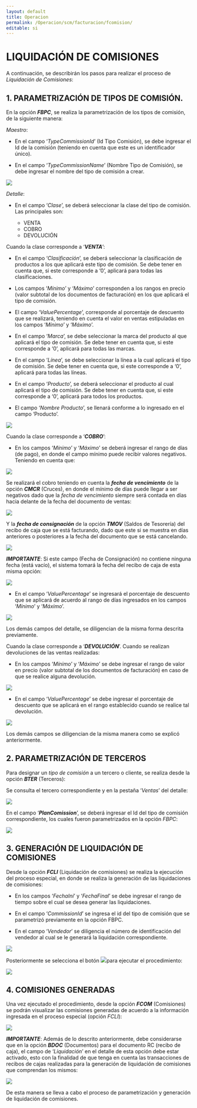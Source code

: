 ```yaml
---
layout: default
title: Operacion
permalink: /Operacion/scm/facturacion/fcomision/
editable: si
---
```


# LIQUIDACIÓN DE COMISIONES

A continuación, se describirán los pasos para realizar el proceso de _Liquidación de Comisiones_:


## 1.	PARAMETRIZACIÓN DE TIPOS DE COMISIÓN.

En la opción _**FBPC**_, se realiza la parametrización de los tipos de comisión, de la siguiente manera:

_Maestro_:

-	En el campo ‘_TypeCommissionId_’ (Id Tipo Comisión), se debe ingresar el Id de la comisión (teniendo en cuenta que este es un identificador único).

-	En el campo ‘_TypeCommissionName_’ (Nombre Tipo de Comisión), se debe ingresar el nombre del tipo de comisión a crear.

![](liqcomision1.png)

_Detalle_:

-	En el campo ‘_Clase_’, se deberá seleccionar la clase del tipo de comisión. Las principales son:

	- VENTA
	- COBRO
	- DEVOLUCIÓN


Cuando la clase corresponde a ‘_**VENTA**_’:

-	En el campo ‘_Clasificación_’, se deberá seleccionar la clasificación de productos a los que aplicará este tipo de comisión. Se debe tener en cuenta que, si este corresponde a ‘0’, aplicará para todas las clasificaciones.

-	Los campos ‘_Mínimo_’ y ‘_Máximo_’ corresponden a los rangos en precio (valor subtotal de los documentos de facturación) en los que aplicará el tipo de comisión.

-	El campo ‘_ValuePercentage_’, corresponde al porcentaje de descuento que se realizará, teniendo en cuenta el valor en ventas estipuladas en los campos ‘_Mínimo_’ y ‘_Máximo_’.

-	En el campo ‘_Marca_’, se debe seleccionar la marca del producto al que aplicará el tipo de comisión. Se debe tener en cuenta que, si este corresponde a ‘0’, aplicará para todas las marcas.

-	En el campo ‘_Línea_’, se debe seleccionar la línea a la cual aplicará el tipo de comisión. Se debe tener en cuenta que, si este corresponde a ‘0’, aplicará para todas las líneas.

-	En el campo ‘_Producto_’, se deberá seleccionar el producto al cual aplicará el tipo de comisión. Se debe tener en cuenta que, si este corresponde a ‘0’, aplicará para todos los productos.

-	El campo ‘_Nombre Producto_’, se llenará conforme a lo ingresado en el campo ‘Producto’.

![](liqcomision2.png)


Cuando la clase corresponde a ‘_**COBRO**_’:

- En los campos ‘_Mínimo_’ y ‘_Máximo_’ se deberá ingresar el rango de días (de pago), en donde el campo mínimo puede recibir valores negativos. Teniendo en cuenta que:


![](liqcomision3.png)


Se realizará el cobro teniendo en cuenta la _**fecha de vencimiento**_ de la opción _**CMCR**_ (Cruces), en donde el mínimo de días puede llegar a ser negativos dado que la _fecha de vencimiento_ siempre será contada en días hacia delante de la fecha del documento de ventas:

![](liqcomision4.png)


Y la _**fecha de consignación**_ de la opción _**TMOV**_ (Saldos de Tesorería) del recibo de caja que se está facturando, dado que este si se muestra en días anteriores o posteriores a la fecha del documento que se está cancelando.


![](liqcomision5.png)

_**IMPORTANTE**_: Si este campo (Fecha de Consignación) no contiene ninguna fecha (está vacío), el sistema tomará la fecha del recibo de caja de esta misma opción:


![](liqcomision6.png)

- En el campo ‘_ValuePercentage_’ se ingresará el porcentaje de descuento que se aplicará de acuerdo al rango de días ingresados en los campos ‘_Mínimo_’ y ‘_Máximo_’.

![](liqcomision7.png)

Los demás campos del detalle, se diligencian de la misma forma descrita previamente.

Cuando la clase corresponde a ‘_**DEVOLUCIÓN**_’. Cuando se realizan devoluciones de las ventas realizadas:

- En los campos ‘_Mínimo_’ y ‘_Máximo_’ se debe ingresar el rango de valor en precio (valor subtotal de los documentos de facturación) 	en caso de que se realice alguna devolución.

![](liqcomision8.png)

-	En el campo ‘_ValuePercentage_’ se debe ingresar el porcentaje de descuento que se aplicará en el rango establecido cuando se realice tal devolución.

![](liqcomision9.png)

Los demás campos se diligencian de la misma manera como se explicó anteriormente.

## 2.	PARAMETRIZACIÓN DE TERCEROS

Para designar un _tipo de comisión_ a un tercero o cliente, se realiza desde la opción _**BTER**_ (Terceros):

Se consulta el tercero correspondiente y en la pestaña ‘_Ventas_’ del detalle:

![](liqcomision10.png)

En el campo ‘_**PlanComission**_’, se deberá ingresar el Id del tipo de comisión correspondiente, los cuales fueron parametrizados en la opción _FBPC_:

![](liqcomision11.png)

## 3.	GENERACIÓN DE LIQUIDACIÓN DE COMISIONES

Desde la opción _**FCLI**_ (Liquidación de comisiones) se realiza la ejecución del proceso especial, en donde se realiza la generación de las liquidaciones de comisiones:

-	En los campos ‘_FechaIni_’ y ‘_FechaFinal_’ se debe ingresar el rango de tiempo sobre el cual se desea generar las liquidaciones.

-	En el campo ‘_CommissionId_’ se ingresa el id del tipo de comisión que se parametrizó previamente en la opción FBPC.

-	En el campo ‘_Vendedor_’ se diligencia el número de identificación del vendedor al cual se le generará la liquidación correspondiente.

![](liqcomision12.png)

Posteriormente se selecciona el botón ![](liqcomision13.png)para ejecutar el procedimiento:

![](liqcomision14.png)

## 4.	COMISIONES GENERADAS

Una vez ejecutado el procedimiento, desde la opción _**FCOM**_ (Comisiones) se podrán visualizar las comisiones generadas de acuerdo a la información ingresada en el proceso especial (opción _FCLI_):

![](liqcomision15.png)

_**IMPORTANTE**_: Además de lo descrito anteriormente, debe considerarse que en la opción _**BDOC**_ (Documentos) para el documento RC (recibo de caja), el campo de ‘_Liquidación_’ en el detalle de esta opción debe estar activado, esto con la finalidad de que tenga en cuenta las transacciones de recibos de cajas realizadas para la generación de liquidación de comisiones que comprendan los mismos:

![](liqcomision16.png)

De esta manera se lleva a cabo el proceso de parametrización y generación de liquidación de comisiones.